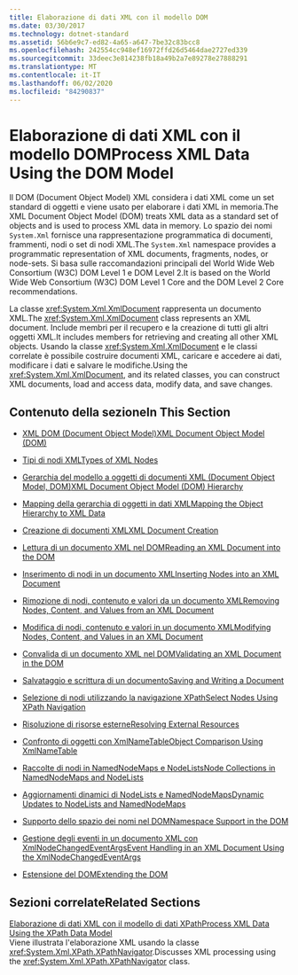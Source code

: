 ```yaml
---
title: Elaborazione di dati XML con il modello DOM
ms.date: 03/30/2017
ms.technology: dotnet-standard
ms.assetid: 56b6e9c7-ed82-4a65-a647-7be32c83bcc8
ms.openlocfilehash: 242554cc948ef16972ffd26d5464dae2727ed339
ms.sourcegitcommit: 33deec3e814238fb18a49b2a7e89278e27888291
ms.translationtype: MT
ms.contentlocale: it-IT
ms.lasthandoff: 06/02/2020
ms.locfileid: "84290837"
---
```

# <a name="process-xml-data-using-the-dom-model"></a><span data-ttu-id="a16e8-102">Elaborazione di dati XML con il modello DOM</span><span class="sxs-lookup"><span data-stu-id="a16e8-102">Process XML Data Using the DOM Model</span></span>
<span data-ttu-id="a16e8-103">Il DOM (Document Object Model) XML considera i dati XML come un set standard di oggetti e viene usato per elaborare i dati XML in memoria.</span><span class="sxs-lookup"><span data-stu-id="a16e8-103">The XML Document Object Model (DOM) treats XML data as a standard set of objects and is used to process XML data in memory.</span></span> <span data-ttu-id="a16e8-104">Lo spazio dei nomi `System.Xml` fornisce una rappresentazione programmatica di documenti, frammenti, nodi o set di nodi XML.</span><span class="sxs-lookup"><span data-stu-id="a16e8-104">The `System.Xml` namespace provides a programmatic representation of XML documents, fragments, nodes, or node-sets.</span></span> <span data-ttu-id="a16e8-105">Si basa sulle raccomandazioni principali del World Wide Web Consortium (W3C) DOM Level 1 e DOM Level 2.</span><span class="sxs-lookup"><span data-stu-id="a16e8-105">It is based on the World Wide Web Consortium (W3C) DOM Level 1 Core and the DOM Level 2 Core recommendations.</span></span>  
  
 <span data-ttu-id="a16e8-106">La classe <xref:System.Xml.XmlDocument> rappresenta un documento XML.</span><span class="sxs-lookup"><span data-stu-id="a16e8-106">The <xref:System.Xml.XmlDocument> class represents an XML document.</span></span> <span data-ttu-id="a16e8-107">Include membri per il recupero e la creazione di tutti gli altri oggetti XML.</span><span class="sxs-lookup"><span data-stu-id="a16e8-107">It includes members for retrieving and creating all other XML objects.</span></span> <span data-ttu-id="a16e8-108">Usando la classe <xref:System.Xml.XmlDocument> e le classi correlate è possibile costruire documenti XML, caricare e accedere ai dati, modificare i dati e salvare le modifiche.</span><span class="sxs-lookup"><span data-stu-id="a16e8-108">Using the <xref:System.Xml.XmlDocument>, and its related classes, you can construct XML documents, load and access data, modify data, and save changes.</span></span>  
  
## <a name="in-this-section"></a><span data-ttu-id="a16e8-109">Contenuto della sezione</span><span class="sxs-lookup"><span data-stu-id="a16e8-109">In This Section</span></span>  
  
- [<span data-ttu-id="a16e8-110">XML DOM (Document Object Model)</span><span class="sxs-lookup"><span data-stu-id="a16e8-110">XML Document Object Model (DOM)</span></span>](xml-document-object-model-dom.md)  
  
- [<span data-ttu-id="a16e8-111">Tipi di nodi XML</span><span class="sxs-lookup"><span data-stu-id="a16e8-111">Types of XML Nodes</span></span>](types-of-xml-nodes.md)  
  
- [<span data-ttu-id="a16e8-112">Gerarchia del modello a oggetti di documenti XML (Document Object Model, DOM)</span><span class="sxs-lookup"><span data-stu-id="a16e8-112">XML Document Object Model (DOM) Hierarchy</span></span>](xml-document-object-model-dom-hierarchy.md)  
  
- [<span data-ttu-id="a16e8-113">Mapping della gerarchia di oggetti in dati XML</span><span class="sxs-lookup"><span data-stu-id="a16e8-113">Mapping the Object Hierarchy to XML Data</span></span>](mapping-the-object-hierarchy-to-xml-data.md)  
  
- [<span data-ttu-id="a16e8-114">Creazione di documenti XML</span><span class="sxs-lookup"><span data-stu-id="a16e8-114">XML Document Creation</span></span>](xml-document-creation.md)  
  
- [<span data-ttu-id="a16e8-115">Lettura di un documento XML nel DOM</span><span class="sxs-lookup"><span data-stu-id="a16e8-115">Reading an XML Document into the DOM</span></span>](reading-an-xml-document-into-the-dom.md)  
  
- [<span data-ttu-id="a16e8-116">Inserimento di nodi in un documento XML</span><span class="sxs-lookup"><span data-stu-id="a16e8-116">Inserting Nodes into an XML Document</span></span>](inserting-nodes-into-an-xml-document.md)  
  
- [<span data-ttu-id="a16e8-117">Rimozione di nodi, contenuto e valori da un documento XML</span><span class="sxs-lookup"><span data-stu-id="a16e8-117">Removing Nodes, Content, and Values from an XML Document</span></span>](removing-nodes-content-and-values-from-an-xml-document.md)  
  
- [<span data-ttu-id="a16e8-118">Modifica di nodi, contenuto e valori in un documento XML</span><span class="sxs-lookup"><span data-stu-id="a16e8-118">Modifying Nodes, Content, and Values in an XML Document</span></span>](modifying-nodes-content-and-values-in-an-xml-document.md)  
  
- [<span data-ttu-id="a16e8-119">Convalida di un documento XML nel DOM</span><span class="sxs-lookup"><span data-stu-id="a16e8-119">Validating an XML Document in the DOM</span></span>](validating-an-xml-document-in-the-dom.md)  
  
- [<span data-ttu-id="a16e8-120">Salvataggio e scrittura di un documento</span><span class="sxs-lookup"><span data-stu-id="a16e8-120">Saving and Writing a Document</span></span>](saving-and-writing-a-document.md)  
  
- [<span data-ttu-id="a16e8-121">Selezione di nodi utilizzando la navigazione XPath</span><span class="sxs-lookup"><span data-stu-id="a16e8-121">Select Nodes Using XPath Navigation</span></span>](select-nodes-using-xpath-navigation.md)  
  
- [<span data-ttu-id="a16e8-122">Risoluzione di risorse esterne</span><span class="sxs-lookup"><span data-stu-id="a16e8-122">Resolving External Resources</span></span>](resolving-external-resources.md)  
  
- [<span data-ttu-id="a16e8-123">Confronto di oggetti con XmlNameTable</span><span class="sxs-lookup"><span data-stu-id="a16e8-123">Object Comparison Using XmlNameTable</span></span>](object-comparison-using-xmlnametable.md)  
  
- [<span data-ttu-id="a16e8-124">Raccolte di nodi in NamedNodeMaps e NodeLists</span><span class="sxs-lookup"><span data-stu-id="a16e8-124">Node Collections in NamedNodeMaps and NodeLists</span></span>](node-collections-in-namednodemaps-and-nodelists.md)  
  
- [<span data-ttu-id="a16e8-125">Aggiornamenti dinamici di NodeLists e NamedNodeMaps</span><span class="sxs-lookup"><span data-stu-id="a16e8-125">Dynamic Updates to NodeLists and NamedNodeMaps</span></span>](dynamic-updates-to-nodelists-and-namednodemaps.md)  
  
- [<span data-ttu-id="a16e8-126">Supporto dello spazio dei nomi nel DOM</span><span class="sxs-lookup"><span data-stu-id="a16e8-126">Namespace Support in the DOM</span></span>](namespace-support-in-the-dom.md)  
  
- [<span data-ttu-id="a16e8-127">Gestione degli eventi in un documento XML con XmlNodeChangedEventArgs</span><span class="sxs-lookup"><span data-stu-id="a16e8-127">Event Handling in an XML Document Using the XmlNodeChangedEventArgs</span></span>](event-handling-in-an-xml-document-using-the-xmlnodechangedeventargs.md)  
  
- [<span data-ttu-id="a16e8-128">Estensione del DOM</span><span class="sxs-lookup"><span data-stu-id="a16e8-128">Extending the DOM</span></span>](extending-the-dom.md)  
  
## <a name="related-sections"></a><span data-ttu-id="a16e8-129">Sezioni correlate</span><span class="sxs-lookup"><span data-stu-id="a16e8-129">Related Sections</span></span>  
 [<span data-ttu-id="a16e8-130">Elaborazione di dati XML con il modello di dati XPath</span><span class="sxs-lookup"><span data-stu-id="a16e8-130">Process XML Data Using the XPath Data Model</span></span>](process-xml-data-using-the-xpath-data-model.md)  
 <span data-ttu-id="a16e8-131">Viene illustrata l'elaborazione XML usando la classe <xref:System.Xml.XPath.XPathNavigator>.</span><span class="sxs-lookup"><span data-stu-id="a16e8-131">Discusses XML processing using the <xref:System.Xml.XPath.XPathNavigator> class.</span></span>
